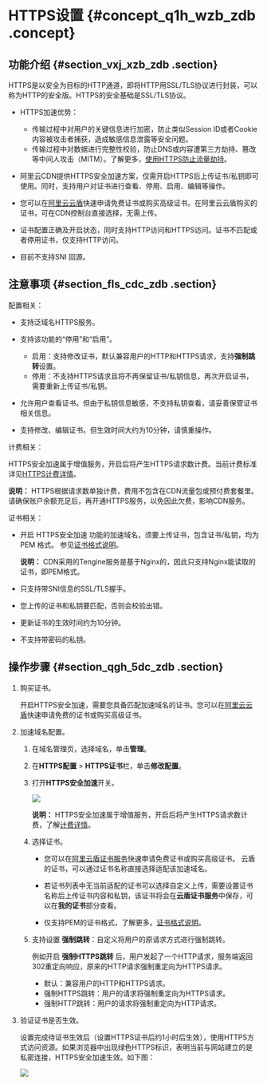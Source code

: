 # HTTPS设置 {#concept_q1h_wzb_zdb .concept}

## 功能介绍 {#section_vxj_xzb_zdb .section}

HTTPS是以安全为目标的HTTP通道，即将HTTP用SSL/TLS协议进行封装，可以称为HTTP的安全版。HTTPS的安全基础是SSL/TLS协议。

-   HTTPS加速优势：
    -   传输过程中对用户的关键信息进行加密，防止类似Session ID或者Cookie内容被攻击者捕获，造成敏感信息泄露等安全问题。
    -   传输过程中对数据进行完整性校验，防止DNS或内容遭第三方劫持、篡改等中间人攻击（MITM）。了解更多，[使用HTTPS防止流量劫持](http://yq.aliyun.com/articles/2666)。
-   阿里云CDN提供HTTPS安全加速方案，仅需开启HTTPS后上传证书/私钥即可使用。同时，支持用户对证书进行查看、停用、启用、编辑等操作。

-   您可以在[阿里云云盾](https://yundun.console.aliyun.com/?spm=5176.8232292.0.0.6ae69859iVmFyo&p=cas#/cas/home)快速申请免费证书或购买高级证书。在阿里云云盾购买的证书，可在CDN控制台直接选择，无需上传。

-   证书配置正确及开启状态，同时支持HTTP访问和HTTPS访问。证书不匹配或者停用证书，仅支持HTTP访问。

-   目前不支持SNI 回源。

## 注意事项 {#section_fls_cdc_zdb .section}

配置相关：

-   支持泛域名HTTPS服务。

-   支持该功能的“停用”和“启用”。

    -   启用：支持修改证书，默认兼容用户的HTTP和HTTPS请求，支持**强制跳转**设置。
    -   停用：不支持HTTPS请求且将不再保留证书/私钥信息，再次开启证书，需要重新上传证书/私钥。
-   允许用户查看证书。但由于私钥信息敏感，不支持私钥查看，请妥善保管证书相关信息。

-   支持修改、编辑证书。但生效时间大约为10分钟，请慎重操作。


计费相关：

HTTPS安全加速属于增值服务，开启后将产生HTTPS请求数计费。当前计费标准详见[HTTPS计费详情](https://www.aliyun.com/price/product#/dcdn/detail)。

**说明：** HTTPS根据请求数单独计费，费用不包含在CDN流量包或预付费套餐里。请确保账户余额充足后，再开通HTTPS服务，以免因此欠费，影响CDN服务。

证书相关：

-   开启 HTTPS安全加速 功能的加速域名，须要上传证书，包含证书/私钥，均为 PEM 格式。 参见[证书格式说明](https://help.aliyun.com/document_detail/65102.html)。

    **说明：** CDN采用的Tengine服务是基于Nginx的，因此只支持Nginx能读取的证书，即PEM格式。

-   只支持带SNI信息的SSL/TLS握手。
-   您上传的证书和私钥要匹配，否则会校验出错。
-   更新证书的生效时间约为10分钟。
-   不支持带密码的私钥。

## 操作步骤 {#section_qgh_5dc_zdb .section}

1.  购买证书。

    开启HTTPS安全加速，需要您具备匹配加速域名的证书。您可以在[阿里云云盾](https://yundun.console.aliyun.com/?spm=5176.8232292.0.0.6ae69859iVmFyo&p=cas#/cas/home)快速申请免费的证书或购买高级证书。

2.  加速域名配置。
    1.  在域名管理页，选择域名，单击**管理**。
    2.  在**HTTPS配置** \> **HTTPS证书**栏，单击**修改配置**。
    3.  打开**HTTPS安全加速**开关。

        ![](http://static-aliyun-doc.oss-cn-hangzhou.aliyuncs.com/assets/img/13469/15549495924540_zh-CN.png)

        **说明：** HTTPS安全加速属于增值服务，开启后将产生HTTPS请求数计费，了解[计费详情](https://cn.aliyun.com/price/product#/dcdn/detail)。

    4.  选择证书。
        -   您可以在[阿里云盾证书服务](https://yundun.console.aliyun.com/?p=cas#/cas/home)快速申请免费证书或购买高级证书。 云盾的证书，可以通过证书名称直接选择适配该加速域名。

        -   若证书列表中无当前适配的证书可以选择自定义上传，需要设置证书名称后上传证书内容和私钥，该证书将会在**云盾证书服务**中保存，可以在**我的证书**部分查看。

        -   仅支持PEM的证书格式，了解更多。[证书格式说明](cn.zh-CN/用户指南/HTTPS设置/证书格式说明.md#)。
    5.  支持设置 **强制跳转**：自定义将用户的原请求方式进行强制跳转。

        例如开启 **强制HTTPS跳转** 后，用户发起了一个HTTP请求，服务端返回302重定向响应，原来的HTTP请求强制重定向为HTTPS请求。

        -   默认：兼容用户的HTTP和HTTPS请求。
        -   强制HTTPS跳转：用户的请求将强制重定向为HTTPS请求。
        -   强制HTTP跳转：用户的请求将强制重定向为HTTP请求。
3.  验证证书是否生效。

    设置完成待证书生效后（设置HTTPS证书后约1小时后生效），使用HTTPS方式访问资源。如果浏览器中出现绿色HTTPS标识，表明当前与网站建立的是私密连接，HTTPS安全加速生效。如下图：

    ![](http://static-aliyun-doc.oss-cn-hangzhou.aliyuncs.com/assets/img/13469/155494959244183_zh-CN.png)


